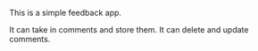 This is a simple feedback app. 

It can take in comments and store them. 
It can delete and update comments. 

